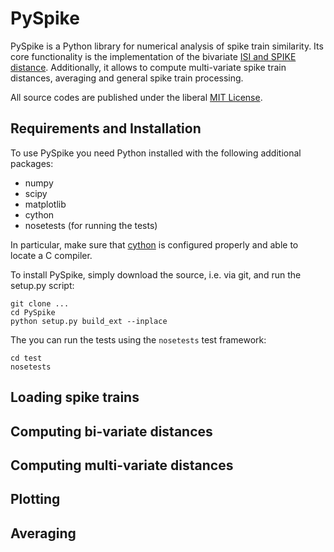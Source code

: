 # PySpike

PySpike is a Python library for numerical analysis of spike train similarity. 
Its core functionality is the implementation of the bivariate [ISI and SPIKE distance](http://www.scholarpedia.org/article/Measures_of_spike_train_synchrony). 
Additionally, it allows to compute multi-variate spike train distances, averaging and general spike train processing.

All source codes are published under the liberal [MIT License](http://opensource.org/licenses/MIT).

## Requirements and Installation

To use PySpike you need Python installed with the following additional packages:

- numpy
- scipy
- matplotlib
- cython
- nosetests (for running the tests)

In particular, make sure that [cython](http://www.cython.org) is configured properly and able to locate a C compiler.

To install PySpike, simply download the source, i.e. via git, and run the setup.py script:

    git clone ...
    cd PySpike
    python setup.py build_ext --inplace

The you can run the tests using the `nosetests` test framework:

    cd test
    nosetests

## Loading spike trains


## Computing bi-variate distances


## Computing multi-variate distances


## Plotting


## Averaging